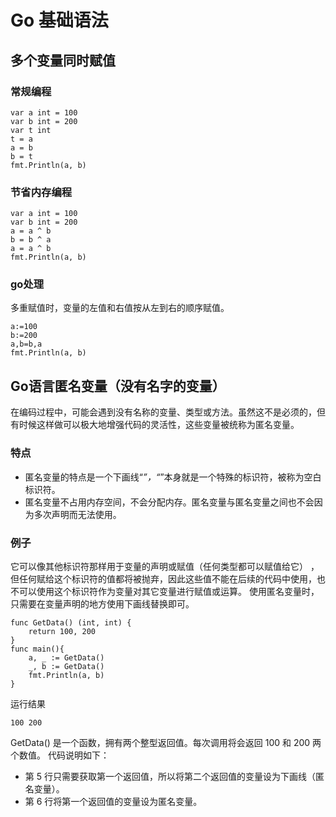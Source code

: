 # Go 基础语法
## 多个变量同时赋值
### 常规编程
```cgo
var a int = 100
var b int = 200
var t int
t = a
a = b
b = t
fmt.Println(a, b)
```
### 节省内存编程
```
var a int = 100
var b int = 200
a = a ^ b
b = b ^ a
a = a ^ b
fmt.Println(a, b)
```
### go处理
多重赋值时，变量的左值和右值按从左到右的顺序赋值。
```
a:=100
b:=200
a,b=b,a
fmt.Println(a, b)
```
## Go语言匿名变量（没有名字的变量）
在编码过程中，可能会遇到没有名称的变量、类型或方法。虽然这不是必须的，但有时候这样做可以极大地增强代码的灵活性，这些变量被统称为匿名变量。
### 特点
* 匿名变量的特点是一个下画线“_”，“_”本身就是一个特殊的标识符，被称为空白标识符。
* 匿名变量不占用内存空间，不会分配内存。匿名变量与匿名变量之间也不会因为多次声明而无法使用。
### 例子
它可以像其他标识符那样用于变量的声明或赋值（任何类型都可以赋值给它）
，但任何赋给这个标识符的值都将被抛弃，因此这些值不能在后续的代码中使用，也不可以使用这个标识符作为变量对其它变量进行赋值或运算。
使用匿名变量时，只需要在变量声明的地方使用下画线替换即可。
```
func GetData() (int, int) {
    return 100, 200
}
func main(){
    a, _ := GetData()
    _, b := GetData()
    fmt.Println(a, b)
}
```
运行结果
```
100 200
```
GetData() 是一个函数，拥有两个整型返回值。每次调用将会返回 100 和 200 两个数值。
代码说明如下：
* 第 5 行只需要获取第一个返回值，所以将第二个返回值的变量设为下画线（匿名变量）。
* 第 6 行将第一个返回值的变量设为匿名变量。

